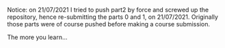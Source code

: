 Notice: on 21/07/2021 I tried to push part2 by force and screwed up the repository, hence re-submitting the parts 0 and 1, on 21/07/2021. Originally those parts were of course pushed before making a course submission.

The more you learn...
